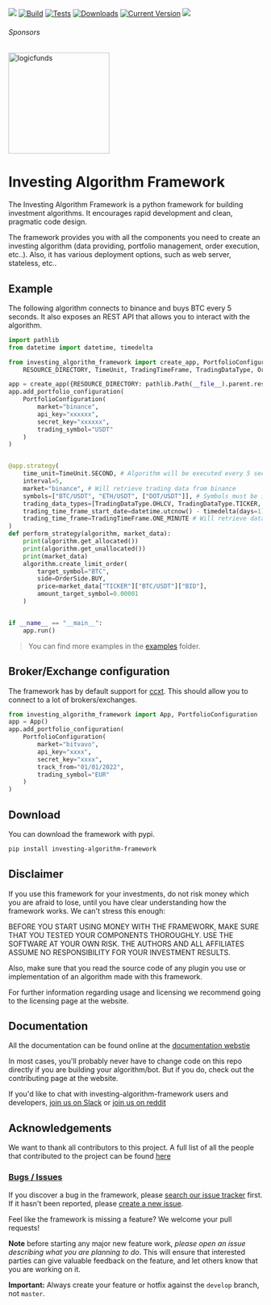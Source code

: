<a href=https://investing-algorithm-framework.com><img src="https://img.shields.io/badge/docs-website-brightgreen"></a>
[![Build](https://github.com/coding-kitties/investing-algorithm-framework/actions/workflows/build.yml/badge.svg)](https://github.com/coding-kitties/investing-algorithm-framework/actions/workflows/build.yml)
[![Tests](https://github.com/coding-kitties/investing-algorithm-framework/actions/workflows/test.yml/badge.svg?branch=master)](https://github.com/coding-kitties/investing-algorithm-framework/actions/workflows/test.yml)
[![Downloads](https://pepy.tech/badge/investing-algorithm-framework)](https://pepy.tech/badge/investing-algorithm-framework)
[![Current Version](https://img.shields.io/pypi/v/investing_algorithm_framework.svg)](https://img.shields.io/pypi/v/investing_algorithm_framework.svg)
<a href="https://www.reddit.com/r/InvestingBots/"><img src="https://img.shields.io/reddit/subreddit-subscribers/investingbots?style=social"></a>
###### Sponsors
<p align="left">
<a href="https://logicfunds.io">
  <img alt="logicfunds" src="https://logicfunds-web-app-images.s3.eu-central-1.amazonaws.com/logicfunds-logo.png" width="200px" />
</a>
</p>

# Investing Algorithm Framework
The Investing Algorithm Framework is a python framework for building
investment algorithms. It encourages rapid development and clean, pragmatic code design.

The framework provides you with all the components you need to create an 
investing algorithm (data providing, portfolio management, order execution, etc..). Also,
it has various deployment options, such as web server, stateless, etc..

## Example
The following algorithm connects to binance and buys BTC every 5 seconds. 
It also exposes an REST API that allows you to interact with the algorithm.
```python
import pathlib
from datetime import datetime, timedelta

from investing_algorithm_framework import create_app, PortfolioConfiguration, \
    RESOURCE_DIRECTORY, TimeUnit, TradingTimeFrame, TradingDataType, OrderSide

app = create_app({RESOURCE_DIRECTORY: pathlib.Path(__file__).parent.resolve()})
app.add_portfolio_configuration(
    PortfolioConfiguration(
        market="binance",
        api_key="xxxxxx",
        secret_key="xxxxxx",
        trading_symbol="USDT"
    )
)


@app.strategy(
    time_unit=TimeUnit.SECOND, # Algorithm will be executed every 5 seconds
    interval=5,
    market="binance", # Will retrieve trading data from binance
    symbols=["BTC/USDT", "ETH/USDT", ["DOT/USDT"]], # Symbols must be in the format of TARGET/TRADE symbol (e.g. BTC/USDT)
    trading_data_types=[TradingDataType.OHLCV, TradingDataType.TICKER, TradingDataType.ORDER_BOOK],
    trading_time_frame_start_date=datetime.utcnow() - timedelta(days=1), # Will retrieve data from the last 24 hours
    trading_time_frame=TradingTimeFrame.ONE_MINUTE # Will retrieve data on 1m interval (OHLCV)
)
def perform_strategy(algorithm, market_data):
    print(algorithm.get_allocated())
    print(algorithm.get_unallocated())
    print(market_data)
    algorithm.create_limit_order(
        target_symbol="BTC", 
        side=OrderSide.BUY,
        price=market_data["TICKER"]["BTC/USDT"]["BID"], 
        amount_target_symbol=0.00001
    )


if __name__ == "__main__":
    app.run()
```

> You can find more examples in the [examples](./examples) folder.

## Broker/Exchange configuration
The framework has by default support for [ccxt](https://github.com/ccxt/ccxt).
This should allow you to connect to a lot of brokers/exchanges.

```python
from investing_algorithm_framework import App, PortfolioConfiguration
app = App()
app.add_portfolio_configuration(
    PortfolioConfiguration(
        market="bitvavo", 
        api_key="xxxx", 
        secret_key="xxxx", 
        track_from="01/01/2022",
        trading_symbol="EUR"
    )
)
```

## Download
You can download the framework with pypi.

```bash
pip install investing-algorithm-framework
```

## Disclaimer
If you use this framework for your investments, do not risk money 
which you are afraid to lose, until you have clear understanding how 
the framework works. We can't stress this enough:

BEFORE YOU START USING MONEY WITH THE FRAMEWORK, MAKE SURE THAT YOU TESTED 
YOUR COMPONENTS THOROUGHLY. USE THE SOFTWARE AT YOUR OWN RISK. 
THE AUTHORS AND ALL AFFILIATES ASSUME NO RESPONSIBILITY FOR YOUR INVESTMENT RESULTS.

Also, make sure that you read the source code of any plugin you use or 
implementation of an algorithm made with this framework.

For further information regarding usage and licensing we recommend going 
to the licensing page at the website.

## Documentation

All the documentation can be found online 
at the [documentation webstie](https://investing-algorithm-framework.com)

In most cases, you'll probably never have to change code on this repo directly 
if you are building your algorithm/bot. But if you do, check out the 
contributing page at the website.

If you'd like to chat with investing-algorithm-framework users 
and developers, [join us on Slack](https://inv-algo-framework.slack.com) or [join us on reddit](https://www.reddit.com/r/InvestingBots/)

## Acknowledgements
We want to thank all contributors to this project. A full list of all 
the people that contributed to the project can be
found [here](https://github.com/investing-algorithms/investing-algorithm-framework/blob/master/AUTHORS.md)

### [Bugs / Issues](https://github.com/investing-algorithms/investing-algorithm-framework/issues?q=is%3Aissue)

If you discover a bug in the framework, please [search our issue tracker](https://github.com/investing-algorithms/investing-algorithm-framework/issues?q=is%3Aissue)
first. If it hasn't been reported, please [create a new issue](https://github.com/investing-algorithms/investing-algorithm-framework/issues/new).

Feel like the framework is missing a feature? We welcome your pull requests!

**Note** before starting any major new feature work, *please open an issue describing what you are planning to do*.
This will ensure that interested parties can give valuable feedback on the feature, and let others know that you are working on it.

**Important:** Always create your feature or hotfix against the `develop` branch, not `master`.
